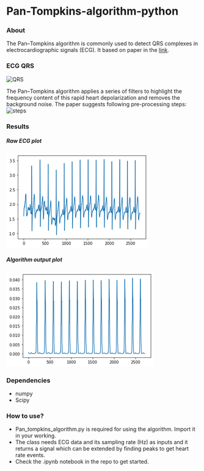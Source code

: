 # Pan-Tompkins-algorithm-python

### About
The Pan–Tompkins algorithm is commonly used to detect QRS complexes in electrocardiographic signals (ECG). It based on paper in the [link](https://www.robots.ox.ac.uk/~gari/teaching/cdt/A3/readings/ECG/Pan+Tompkins.pdf).

### ECG QRS
![QRS](https://upload.wikimedia.org/wikipedia/commons/thumb/9/9e/SinusRhythmLabels.svg/330px-SinusRhythmLabels.svg.png)

The Pan–Tompkins algorithm applies a series of filters to highlight the frequency content of this rapid heart depolarization and removes the background noise. The paper suggests following pre-processing steps:
![steps](https://upload.wikimedia.org/wikipedia/commons/thumb/e/eb/Pan-Tompkins_algorithm_BlockDiagram.png/1100px-Pan-Tompkins_algorithm_BlockDiagram.png)

### Results

##### Raw ECG plot
![first](images/ecg_plot.png)

##### Algorithm output plot
![last](images/final_plot.png)

### Dependencies
- numpy
- Scipy

### How to use?
- Pan_tompkins_algorithm.py is required for using the algorithm. Import it in your working. <br/>
- The class needs ECG data and its sampling rate (Hz) as inputs and it returns a signal which can be extended by finding peaks to get heart rate events. <br/>
- Check the .ipynb notebook in the repo to get started. <br/>
